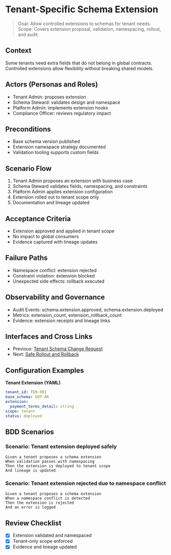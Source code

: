 # Tenant-Specific Schema Extension

> Goal: Allow controlled extensions to schemas for tenant needs.  
> Scope: Covers extension proposal, validation, namespacing, rollout, and audit.

## Context
Some tenants need extra fields that do not belong in global contracts. Controlled extensions allow flexibility without breaking shared models.

## Actors (Personas and Roles)
- Tenant Admin: proposes extension  
- Schema Steward: validates design and namespace  
- Platform Admin: implements extension hooks  
- Compliance Officer: reviews regulatory impact

## Preconditions
- Base schema version published  
- Extension namespace strategy documented  
- Validation tooling supports custom fields

## Scenario Flow
1. Tenant Admin proposes an extension with business case  
2. Schema Steward validates fields, namespacing, and constraints  
3. Platform Admin applies extension configuration  
4. Extension rolled out to tenant scope only  
5. Documentation and lineage updated

## Acceptance Criteria
- Extension approved and applied in tenant scope  
- No impact to global consumers  
- Evidence captured with lineage updates

## Failure Paths
- Namespace conflict: extension rejected  
- Constraint violation: extension blocked  
- Unexpected side effects: rollback executed

## Observability and Governance
- Audit Events: schema.extension.approved, schema.extension.deployed  
- Metrics: extension_count, extension_rollback_count  
- Evidence: extension receipts and lineage links

## Interfaces and Cross Links
- Previous: [Tenant Schema Change Request](03d-tenant-schema-change-request.md)  
- Next: [Safe Rollout and Rollback](03f-safe-rollout-rollback.md)

## Configuration Examples

**Tenant Extension (YAML)**
```yaml
tenant_id: TEN-001
base_schema: GDP-AR
extension:
  payment_terms_detail: string
scope: tenant
status: deployed
```

## BDD Scenarios

### Scenario: Tenant extension deployed safely
```gherkin
Given a tenant proposes a schema extension
When validation passes with namespacing
Then the extension is deployed to tenant scope
And lineage is updated
```

### Scenario: Tenant extension rejected due to namespace conflict
```gherkin
Given a tenant proposes a schema extension
When a namespace conflict is detected
Then the extension is rejected
And an error is logged
```

## Review Checklist
- [x] Extension validated and namespaced  
- [x] Tenant-only scope enforced  
- [x] Evidence and lineage updated  
